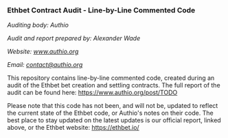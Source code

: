 ### Ethbet Contract Audit - Line-by-Line Commented Code

*Auditing body: Authio*

*Audit and report prepared by: Alexander Wade*

*Website: www.authio.org*

*Email: contact@authio.org*


This repository contains line-by-line commented code, created during an audit of the Ethbet bet creation and settling contracts. The full report of the audit can be found here: https://www.authio.org/post/TODO

Please note that this code has not been, and will not be, updated to reflect the current state of the Ethbet code, or Authio's notes on their code. The best place to stay updated on the latest updates is our official report, linked above, or the Ethbet website: https://ethbet.io/
